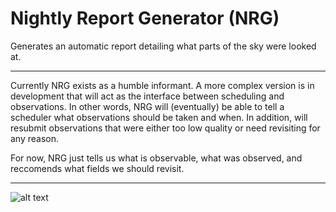 # Nightly Report Generator (NRG)
Generates an automatic report detailing what parts of the sky were looked at.

---

Currently NRG exists as a humble informant. A more complex version is in development that will act as the interface between scheduling and observations. In other words, NRG will (eventually) be able to tell a scheduler what observations should be taken and when. In addition, will resubmit observations that were either too low quality or need revisiting for any reason.

For now, NRG just tells us what is observable, what was observed, and reccomends what fields we should revisit. 

---


![alt text](https://github.com/ryanc123/Nightly_Report_Generator_Prototype/blob/master/files/2019-06-16.png "Example output")


